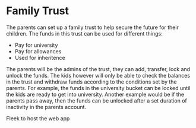 # Family Trust
The parents can set up a family trust to help secure the future for their children.
The funds in this trust can be used for different things:
- Pay for university
- Pay for allowances
- Used for inheritence

The parents will be the admins of the trust, they can add, transfer, lock and unlock the funds. The kids however will only be able to check the balances in the trust and withdraw funds according to the conditions set by the parents. For example, the funds in the university bucket can be locked until the kids are ready to get into university.
Another example would be if the parents pass away, then the funds can be unlocked after a set duration of inactivity in the parents account.

Fleek to host the web app